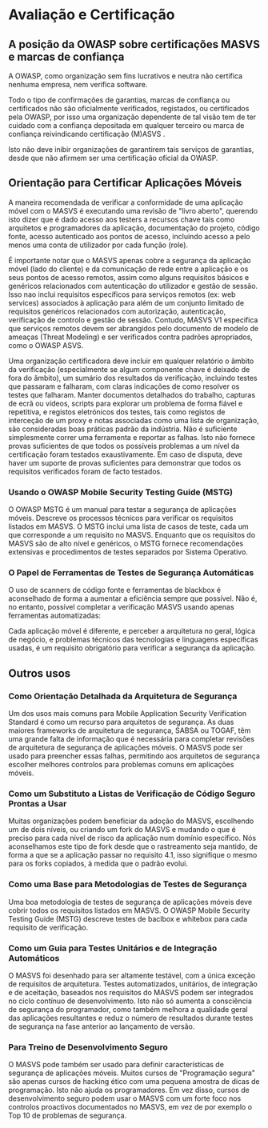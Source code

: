 
# Avaliação e Certificação

## A posição da OWASP sobre certificações MASVS e marcas de confiança

A OWASP, como organização sem fins lucrativos e neutra não certifica nenhuma empresa, nem verifica software.

Todo o tipo de confirmações de garantias, marcas de confiança ou certificados não são oficialmente verificados, registados, ou certificados  pela OWASP, por isso uma organização dependente de tal visão tem de ter cuidado com a confiança depositada em qualquer terceiro ou marca de confiança reivindicando certificação (M)ASVS .

Isto não deve inibir organizações de garantirem tais serviços de garantias, desde que não afirmem ser uma certificação oficial da OWASP.

## Orientação para Certificar Aplicações Móveis

A maneira recomendada de verificar a conformidade de uma aplicação móvel com o MASVS é executando uma revisão de "livro aberto", querendo isto dizer que é dado acesso aos testers a recursos chave tais como arquitetos e programadores da aplicação, documentação do projeto, código fonte, acesso autenticado aos pontos de acesso, incluindo acesso a pelo menos uma conta de utilizador por cada função (role).

É importante notar que o MASVS apenas cobre a segurança da aplicação móvel (lado do cliente) e da comunicação de rede entre a aplicação e os seus pontos de acesso remotos, assim como alguns requisitos básicos e genéricos relacionados com autenticação do utilizador e gestão de sessão.  Isso nao inclui requisitos específicos para serviços remotos (ex: web services) associados à aplicação para além de um conjunto limitado de requisitos genéricos relacionados com autorização, autenticação, verificação de controlo e gestão de sessão. Contudo, MASVS V1 especifica que serviços remotos devem ser abrangidos pelo documento de modelo de ameaças (Threat Modeling) e ser verificados contra padrões apropriados, como o OWASP ASVS.

Uma organização certificadora deve incluir em qualquer relatório o âmbito da verificação (especialmente se algum componente chave é deixado de fora do âmbito), um sumário dos resultados da verificação, incluindo testes que passaram e falharam, com claras indicações de como resolver os testes que falharam. Manter documentos detalhados do trabalho, capturas de ecrã ou vídeos, scripts para explorar um problema de forma fiável e repetitiva, e registos eletrónicos dos testes, tais como registos de interceção de um proxy e notas associadas como uma lista de organização, são consideradas boas práticas padrão da indústria. Não é suficiente simplesmente correr uma ferramenta e reportar as falhas. Isto não fornece provas suficientes de que todos os possíveis problemas a um nível da certificação foram testados exaustivamente. Em caso de disputa, deve haver um suporte de provas suficientes para demonstrar que todos os requisitos verificados foram de facto testados.

<!-- \pagebreak -->

### Usando o OWASP Mobile Security Testing Guide (MSTG)

O OWASP MSTG é um manual para testar a segurança de aplicações móveis. Descreve os processos técnicos para verificar os requisitos listados em MASVS. O MSTG inclui uma lista de casos de teste, cada um que corresponde a um requisito no MASVS. Enquanto que os requisitos do MASVS são de alto nível e genéricos, o MSTG fornece recomendações extensivas e procedimentos de testes separados por Sistema Operativo.

### O Papel de Ferramentas de Testes de Segurança Automáticas

O uso de scanners de código fonte e ferramentas de blackbox é aconselhado de forma a aumentar a eficiência sempre que possível. Não é, no entanto, possível completar a verificação MASVS usando apenas ferramentas automatizadas:

Cada aplicação móvel é diferente, e perceber a arquitetura no geral, lógica de negócio, e problemas técnicos das tecnologias e linguagens específicas usadas, é um requisito obrigatório para verificar a segurança da aplicação.

## Outros usos

### Como Orientação Detalhada da Arquitetura de Segurança

Um dos usos mais comuns para Mobile Application Security Verification Standard é como um recurso para arquitetos de segurança. As duas maiores frameworks de arquitetura de segurança, SABSA ou TOGAF, têm uma grande falta de informação que é necessária para completar revisões de arquitetura de segurança de aplicações móveis. O MASVS pode ser usado para preencher essas falhas, permitindo aos arquitetos de segurança escolher melhores controlos para problemas comuns em aplicações móveis.

### Como um Substituto a Listas de Verificação de Código Seguro Prontas a Usar

Muitas organizações podem beneficiar da adoção do MASVS, escolhendo um de dois níveis, ou criando um fork do MASVS e mudando o que é preciso para cada nível de risco da aplicação num domínio específico. Nós aconselhamos este tipo de fork desde que o rastreamento seja mantido, de forma a que se a aplicação passar no requisito 4.1, isso signifique o mesmo para os forks copiados, à medida que o padrão evolui.

### Como uma Base para Metodologias de Testes de Segurança

Uma boa metodologia de testes de segurança de aplicações móveis deve cobrir todos os requisitos listados em MASVS. O OWASP Mobile Security Testing Guide (MSTG) descreve testes de baclbox e whitebox para cada requisito de verificação.

### Como um Guia para Testes Unitários e de Integração Automáticos

O MASVS foi desenhado para ser altamente testável, com a única exceção de requisitos de arquitetura. Testes automatizados, unitários, de integração e de aceitação, baseados nos requisitos do MASVS podem ser integrados no ciclo contínuo de desenvolvimento. Isto não só aumenta a consciência de segurança do programador, como também melhora a qualidade geral das aplicações resultantes e reduz o número de resultados durante testes de segurança na fase anterior ao lançamento de versão.

### Para Treino de Desenvolvimento Seguro

O MASVS pode também ser usado para definir características de segurança de aplicações móveis. Muitos cursos de "Programação segura" são apenas cursos de hacking ético com uma pequena amostra de dicas de programação. Isto não ajuda os programadores. Em vez disso, cursos de desenvolvimento seguro podem usar o MASVS com um forte foco nos controlos proactivos documentados no MASVS, em vez de por exemplo o Top 10 de problemas de segurança.
